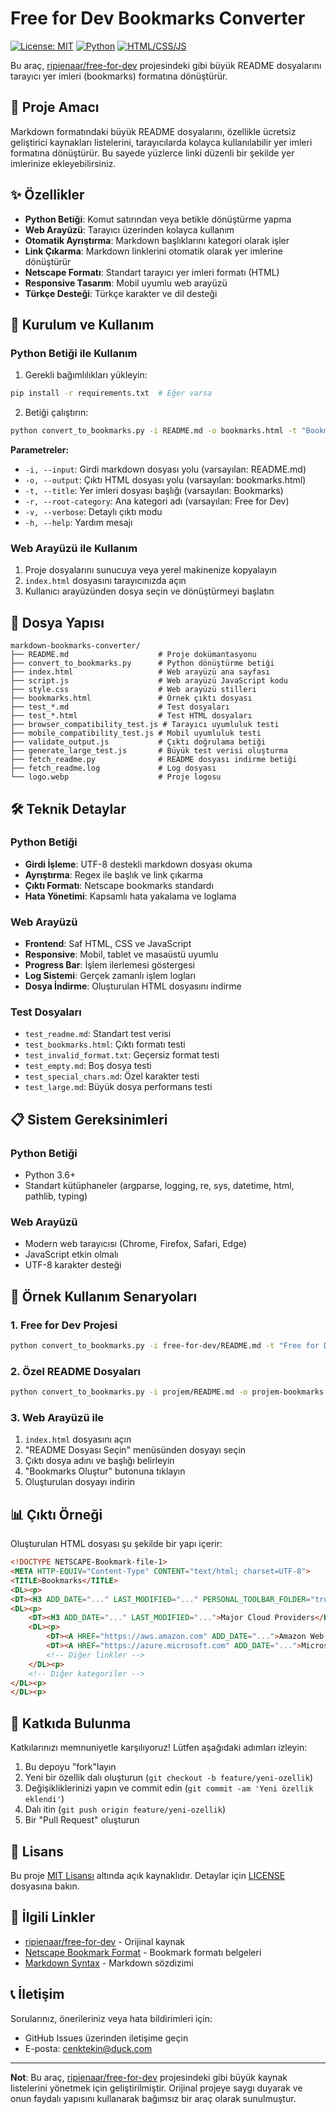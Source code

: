 # Free for Dev Bookmarks Converter

[![License: MIT](https://img.shields.io/badge/License-MIT-yellow.svg)](https://opensource.org/licenses/MIT)
[![Python](https://img.shields.io/badge/Python-3.6+-blue.svg)](https://www.python.org/)
[![HTML/CSS/JS](https://img.shields.io/badge/HTML/CSS/JS-orange.svg)](https://developer.mozilla.org/)

Bu araç, [ripienaar/free-for-dev](https://github.com/ripienaar/free-for-dev) projesindeki gibi büyük README dosyalarını tarayıcı yer imleri (bookmarks) formatına dönüştürür.

## 🎯 Proje Amacı

Markdown formatındaki büyük README dosyalarını, özellikle ücretsiz geliştirici kaynakları listelerini, tarayıcılarda kolayca kullanılabilir yer imleri formatına dönüştürür. Bu sayede yüzlerce linki düzenli bir şekilde yer imlerinize ekleyebilirsiniz.

## ✨ Özellikler

- **Python Betiği**: Komut satırından veya betikle dönüştürme yapma
- **Web Arayüzü**: Tarayıcı üzerinden kolayca kullanım
- **Otomatik Ayrıştırma**: Markdown başlıklarını kategori olarak işler
- **Link Çıkarma**: Markdown linklerini otomatik olarak yer imlerine dönüştürür
- **Netscape Formatı**: Standart tarayıcı yer imleri formatı (HTML)
- **Responsive Tasarım**: Mobil uyumlu web arayüzü
- **Türkçe Desteği**: Türkçe karakter ve dil desteği

## 🚀 Kurulum ve Kullanım

### Python Betiği ile Kullanım

1. Gerekli bağımlılıkları yükleyin:
```bash
pip install -r requirements.txt  # Eğer varsa
```

2. Betiği çalıştırın:
```bash
python convert_to_bookmarks.py -i README.md -o bookmarks.html -t "Bookmarks" -r "Free for Dev"
```

**Parametreler:**
- `-i, --input`: Girdi markdown dosyası yolu (varsayılan: README.md)
- `-o, --output`: Çıktı HTML dosyası yolu (varsayılan: bookmarks.html)
- `-t, --title`: Yer imleri dosyası başlığı (varsayılan: Bookmarks)
- `-r, --root-category`: Ana kategori adı (varsayılan: Free for Dev)
- `-v, --verbose`: Detaylı çıktı modu
- `-h, --help`: Yardım mesajı

### Web Arayüzü ile Kullanım

1. Proje dosyalarını sunucuya veya yerel makinenize kopyalayın
2. `index.html` dosyasını tarayıcınızda açın
3. Kullanıcı arayüzünden dosya seçin ve dönüştürmeyi başlatın

## 📁 Dosya Yapısı

```
markdown-bookmarks-converter/
├── README.md                    # Proje dokümantasyonu
├── convert_to_bookmarks.py      # Python dönüştürme betiği
├── index.html                   # Web arayüzü ana sayfası
├── script.js                    # Web arayüzü JavaScript kodu
├── style.css                    # Web arayüzü stilleri
├── bookmarks.html               # Örnek çıktı dosyası
├── test_*.md                    # Test dosyaları
├── test_*.html                  # Test HTML dosyaları
├── browser_compatibility_test.js # Tarayıcı uyumluluk testi
├── mobile_compatibility_test.js # Mobil uyumluluk testi
├── validate_output.js           # Çıktı doğrulama betiği
├── generate_large_test.js       # Büyük test verisi oluşturma
├── fetch_readme.py              # README dosyası indirme betiği
├── fetch_readme.log             # Log dosyası
└── logo.webp                    # Proje logosu
```

## 🛠️ Teknik Detaylar

### Python Betiği

- **Girdi İşleme**: UTF-8 destekli markdown dosyası okuma
- **Ayrıştırma**: Regex ile başlık ve link çıkarma
- **Çıktı Formatı**: Netscape bookmarks standardı
- **Hata Yönetimi**: Kapsamlı hata yakalama ve loglama

### Web Arayüzü

- **Frontend**: Saf HTML, CSS ve JavaScript
- **Responsive**: Mobil, tablet ve masaüstü uyumlu
- **Progress Bar**: İşlem ilerlemesi göstergesi
- **Log Sistemi**: Gerçek zamanlı işlem logları
- **Dosya İndirme**: Oluşturulan HTML dosyasını indirme

### Test Dosyaları

- `test_readme.md`: Standart test verisi
- `test_bookmarks.html`: Çıktı formatı testi
- `test_invalid_format.txt`: Geçersiz format testi
- `test_empty.md`: Boş dosya testi
- `test_special_chars.md`: Özel karakter testi
- `test_large.md`: Büyük dosya performans testi

## 📋 Sistem Gereksinimleri

### Python Betiği
- Python 3.6+
- Standart kütüphaneler (argparse, logging, re, sys, datetime, html, pathlib, typing)

### Web Arayüzü
- Modern web tarayıcısı (Chrome, Firefox, Safari, Edge)
- JavaScript etkin olmalı
- UTF-8 karakter desteği

## 🔧 Örnek Kullanım Senaryoları

### 1. Free for Dev Projesi
```bash
python convert_to_bookmarks.py -i free-for-dev/README.md -t "Free for Dev Bookmarks"
```

### 2. Özel README Dosyaları
```bash
python convert_to_bookmarks.py -i projem/README.md -o projem-bookmarks.html -r "Projem Linkleri"
```

### 3. Web Arayüzü ile
1. `index.html` dosyasını açın
2. "README Dosyası Seçin" menüsünden dosyayı seçin
3. Çıktı dosya adını ve başlığı belirleyin
4. "Bookmarks Oluştur" butonuna tıklayın
5. Oluşturulan dosyayı indirin

## 📊 Çıktı Örneği

Oluşturulan HTML dosyası şu şekilde bir yapı içerir:

```html
<!DOCTYPE NETSCAPE-Bookmark-file-1>
<META HTTP-EQUIV="Content-Type" CONTENT="text/html; charset=UTF-8">
<TITLE>Bookmarks</TITLE>
<DL><p>
<DT><H3 ADD_DATE="..." LAST_MODIFIED="..." PERSONAL_TOOLBAR_FOLDER="true">Free for Dev</H3>
<DL><p>
    <DT><H3 ADD_DATE="..." LAST_MODIFIED="...">Major Cloud Providers</H3>
    <DL><p>
        <DT><A HREF="https://aws.amazon.com" ADD_DATE="...">Amazon Web Services</A>
        <DT><A HREF="https://azure.microsoft.com" ADD_DATE="...">Microsoft Azure</A>
        <!-- Diğer linkler -->
    </DL><p>
    <!-- Diğer kategoriler -->
</DL><p>
</DL><p>
```

## 🤝 Katkıda Bulunma

Katkılarınızı memnuniyetle karşılıyoruz! Lütfen aşağıdaki adımları izleyin:

1. Bu depoyu "fork"layın
2. Yeni bir özellik dalı oluşturun (`git checkout -b feature/yeni-ozellik`)
3. Değişikliklerinizi yapın ve commit edin (`git commit -am 'Yeni özellik eklendi'`)
4. Dalı itin (`git push origin feature/yeni-ozellik`)
5. Bir "Pull Request" oluşturun

## 📝 Lisans

Bu proje [MIT Lisansı](LICENSE) altında açık kaynaklıdır. Detaylar için [LICENSE](LICENSE) dosyasına bakın.

## 🔗 İlgili Linkler

- [ripienaar/free-for-dev](https://github.com/ripienaar/free-for-dev) - Orijinal kaynak
- [Netscape Bookmark Format](https://msdn.microsoft.com/en-us/library/ms775124(v=vs.85).aspx) - Bookmark formatı belgeleri
- [Markdown Syntax](https://www.markdownguide.org/basic-syntax/) - Markdown sözdizimi

## 📞 İletişim

Sorularınız, önerileriniz veya hata bildirimleri için:
- GitHub Issues üzerinden iletişime geçin
- E-posta: [cenktekin@duck.com](mailto:cenktekin@duck.com)

---

**Not**: Bu araç, [ripienaar/free-for-dev](https://github.com/ripienaar/free-for-dev) projesindeki gibi büyük kaynak listelerini yönetmek için geliştirilmiştir. Orijinal projeye saygı duyarak ve onun faydalı yapısını kullanarak bağımsız bir araç olarak sunulmuştur.